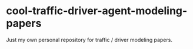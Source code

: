 # cool-traffic-driver-agent-modeling-papers
Just my own personal repository for traffic / driver modeling papers. 
